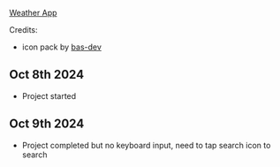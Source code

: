 [Weather App](https://kileo123.github.io/OdinP/webpack/weather-app/)

Credits:
- icon pack by [bas-dev](https://bas.dev/)

## Oct 8th 2024
- Project started

## Oct 9th 2024
- Project completed but no keyboard input, need to tap search icon to search
